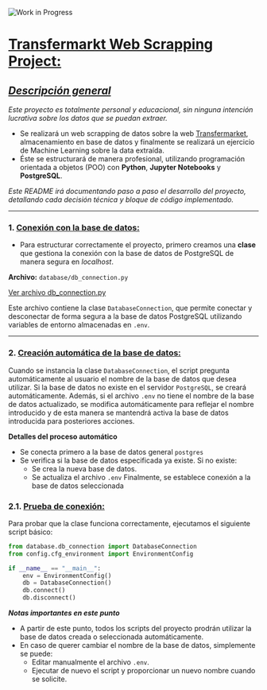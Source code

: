 ![Work in Progress](https://img.shields.io/badge/Status-Work%20in%20Progress-yellow)
# <u>Transfermarkt Web Scrapping Project:</u>

## <u>*Descripción general*</u>
*Este proyecto es totalmente personal y educacional, sin ninguna intención lucrativa sobre los datos que se puedan extraer.*

- Se realizará un web scrapping de datos sobre la web <url>[Transfermarket](https://www.transfermarkt.es/), almacenamiento en base de datos y finalmente se realizará un ejercicio de Machine Learning sobre la data extraída.
- Éste se estructurará de manera profesional, utilizando programación orientada a objetos (POO) con **Python**, **Jupyter Notebooks** y **PostgreSQL**.

*Este README irá documentando paso a paso el desarrollo del proyecto, detallando cada decisión técnica y bloque de código implementado.*

---

### 1. <u>Conexión con la base de datos:</u>

- Para estructurar correctamente el proyecto, primero creamos una **clase** que gestiona la conexión con la base de datos de PostgreSQL de manera segura en *localhost*.

**Archivo:** `database/db_connection.py`

[Ver archivo db_connection.py](https://github.com/ChechiDev/wscrapping_Transfermarkt/blob/main/database/db_connection.py)

Este archivo contiene la clase `DatabaseConnection`, que permite conectar y desconectar de forma segura a la base de datos PostgreSQL utilizando variables de entorno almacenadas en `.env`.

---

### 2. <u>Creación automática de la base de datos:</u>
Cuando se instancia la clase `DatabaseConnection`, el script pregunta automáticamente al usuario el nombre de la base de datos que desea utilizar.
Si la base de datos no existe en el servidor `PostgreSQL`, se creará automáticamente.
Además, si el archivo `.env` no tiene el nombre de la base de datos actualizado, se modifica automáticamente para reflejar el nombre introducido y de esta manera se mantendrá activa la base de datos introducida para posteriores acciones.

**Detalles del proceso automático**
- Se conecta primero a la base de datos general `postgres`
- Se verifica si la base de datos especificada ya existe.
Si no existe:
    - Se crea la nueva base de datos.
    - Se actualiza el archivo `.env`
Finalmente, se establece conexión a la base de datos seleccionada

### 2.1. <u>Prueba de conexión:</u>

Para probar que la clase funciona correctamente, ejecutamos el siguiente script básico:

```python
from database.db_connection import DatabaseConnection
from config.cfg_environment import EnvironmentConfig

if __name__ == "__main__":
    env = EnvironmentConfig()
    db = DatabaseConnection()
    db.connect()
    db.disconnect()
```

***Notas importantes en este punto***
- A partir de este punto, todos los scripts del proyecto prodrán utilizar la base de datos creada o seleccionada automáticamente.
- En caso de querer cambiar el nombre de la base de datos, simplemente se puede:
    - Editar manualmente el archivo `.env`.
    - Ejecutar de nuevo el script y proporcionar un nuevo nombre cuando se solicite.